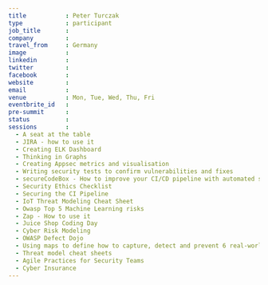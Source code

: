 ```yaml
---
title           : Peter Turczak
type            : participant
job_title       :
company         :
travel_from     : Germany
image           :
linkedin        :
twitter         :
facebook        :
website         :
email           :
venue           : Mon, Tue, Wed, Thu, Fri
eventbrite_id   :
pre-summit      :
status          :
sessions        :
  - A seat at the table
  - JIRA - how to use it
  - Creating ELK Dashboard
  - Thinking in Graphs
  - Creating Appsec metrics and visualisation
  - Writing security tests to confirm vulnerabilities and fixes
  - secureCodeBox - How to improve your CI/CD pipeline with automated security tests
  - Security Ethics Checklist
  - Securing the CI Pipeline
  - IoT Threat Modeling Cheat Sheet
  - Owasp Top 5 Machine Learning risks
  - Zap - How to use it
  - Juice Shop Coding Day
  - Cyber Risk Modeling
  - OWASP Defect Dojo
  - Using maps to define how to capture, detect and prevent 6 real-world security incidents
  - Threat model cheat sheets
  - Agile Practices for Security Teams
  - Cyber Insurance
---
```


<!-- put more details about participant here -->
